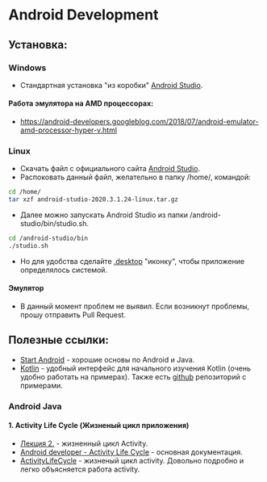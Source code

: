 # Android Development
## Установка:
### Windows
- Стандартная установка "из коробки" [Android Studio].
#### Работа эмулятора на AMD процессорах:
- https://android-developers.googleblog.com/2018/07/android-emulator-amd-processor-hyper-v.html
### Linux
- Скачать файл с официального сайта [Android Studio].
- Распоковать данный файл, желательно в папку /home/, командой:
```sh
cd /home/
tar xzf android-studio-2020.3.1.24-linux.tar.gz
``` 
- Далее можно запускать Android Studio из папки /android-studio/bin/studio.sh. 
```sh
cd /android-studio/bin
./studio.sh
``` 
- Но для удобства сделайте [.desktop] "иконку", чтобы приложение определялось системой.
#### Эмулятор
- В данный момент проблем не выявил. Если возникнут проблемы, прошу отправить Pull Request.
## Полезные ссылки:
- [Start Android] - хорошие основы по Android и Java.
- [Kotlin] - удобный интерфейс для начального изучения Kotlin (очень удобно работать на примерах). Также есть [github] репозиторий с примерами.
### Android Java
#### 1. Activity Life Cycle (Жизненый цикл приложения)
- [Лекция 2.] - жизненный цикл Activity.
- [Android developer - Activity Life Cycle] - основная документация.
- [ActivityLifeCycle] - жизненый цикл activity. Довольно подробно и легко объясняется работа activity.

 [Android Studio]: <https://developer.android.com/studio>
 [.desktop]: <https://mymemorylife.wordpress.com/2016/09/23/%D0%BA%D0%B0%D0%BA-%D1%81%D0%BE%D0%B7%D0%B4%D0%B0%D1%82%D1%8C-%D1%8F%D1%80%D0%BB%D1%8B%D0%BA-%D0%B2-ubuntu-%D0%B4%D0%BB%D1%8F-%D0%B7%D0%B0%D0%BF%D1%83%D1%81%D0%BA%D0%B0-sh-shell-%D1%81%D0%BA%D1%80/>
 [Kotlin]: <https://play.kotlinlang.org/byExample/overview>
 [Start Android]: <https://www.youtube.com/channel/UCzE7HcbvyEiS5ea1rVRbPLQ>
 [github]: <https://github.com/Kotlin/kotlin-by-example/tree/master/examples>
 [ActivityLifeCycle]: <http://developer.alexanderklimov.ru/android/theory/lifecycle.php>
 [Android developer - Activity Life Cycle]: <https://developer.android.com/guide/components/activities/activity-lifecycle>
 [Лекция 2.]: <https://github.com/fzybot/SibSUTIS-SoftwareDeveloping/blob/main/src/Android/02_Activity_Lifecycle.pdf>
